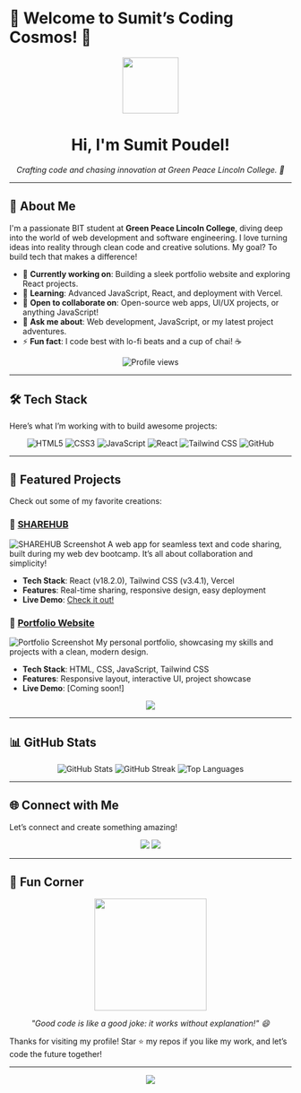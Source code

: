 # 👋 Welcome to Sumit’s Coding Cosmos! 🚀

<div align="center">
  <img src="https://media.giphy.com/media/hvRJCLFzcasrR4ia7z/giphy.gif" width="100"/>
  <h1>Hi, I'm Sumit Poudel!</h1>
  <p><i>Crafting code and chasing innovation at Green Peace Lincoln College. 🌌</i></p>
</div>

---

## 🌟 About Me
I'm a passionate BIT student at **Green Peace Lincoln College**, diving deep into the world of web development and software engineering. I love turning ideas into reality through clean code and creative solutions. My goal? To build tech that makes a difference!

- 🔭 **Currently working on**: Building a sleek portfolio website and exploring React projects.
- 🌱 **Learning**: Advanced JavaScript, React, and deployment with Vercel.
- 👯 **Open to collaborate on**: Open-source web apps, UI/UX projects, or anything JavaScript!
- 💬 **Ask me about**: Web development, JavaScript, or my latest project adventures.
- ⚡ **Fun fact**: I code best with lo-fi beats and a cup of chai! ☕

<div align="center">
  <img src="https://komarev.com/ghpvc/?username=sumitx007&style=flat-square&color=blue" alt="Profile views"/>
</div>

---

## 🛠️ Tech Stack
Here’s what I’m working with to build awesome projects:

<p align="center">
  <img src="https://img.shields.io/badge/HTML5-E34F26?style=for-the-badge&logo=html5&logoColor=white" alt="HTML5"/>
  <img src="https://img.shields.io/badge/CSS3-1572B6?style=for-the-badge&logo=css3&logoColor=white" alt="CSS3"/>
  <img src="https://img.shields.io/badge/JavaScript-F7DF1E?style=for-the-badge&logo=javascript&logoColor=black" alt="JavaScript"/>
  <img src="https://img.shields.io/badge/React-61DAFB?style=for-the-badge&logo=react&logoColor=black" alt="React"/>
  <img src="https://img.shields.io/badge/Tailwind_CSS-38B2AC?style=for-the-badge&logo=tailwind-css&logoColor=white" alt="Tailwind CSS"/>
  <img src="https://img.shields.io/badge/GitHub-181717?style=for-the-badge&logo=github&logoColor=white" alt="GitHub"/>
</p>

---

## 🚀 Featured Projects
Check out some of my favorite creations:

### 📌 [SHAREHUB](https://github.com/sumitx007/SHAREHUB)
![SHAREHUB Screenshot](https://via.placeholder.com/400x200.png?text=SHAREHUB+Preview)
A web app for seamless text and code sharing, built during my web dev bootcamp. It’s all about collaboration and simplicity!

- **Tech Stack**: React (v18.2.0), Tailwind CSS (v3.4.1), Vercel
- **Features**: Real-time sharing, responsive design, easy deployment
- **Live Demo**: [Check it out!](https://codetexthub.onrender.com/)

### 📌 [Portfolio Website](https://github.com/sumitx007/portfolio)
![Portfolio Screenshot](https://via.placeholder.com/400x200.png?text=Portfolio+Preview)
My personal portfolio, showcasing my skills and projects with a clean, modern design.

- **Tech Stack**: HTML, CSS, JavaScript, Tailwind CSS
- **Features**: Responsive layout, interactive UI, project showcase
- **Live Demo**: [Coming soon!]

<p align="center">
  <a href="https://github.com/sumitx007?tab=repositories"><img src="https://img.shields.io/badge/See%20More%20Projects-Explore%20Now-00C4B4?style=for-the-badge"/></a>
</p>

---

## 📊 GitHub Stats
<div align="center">
  <img src="https://github-readme-stats.vercel.app/api?username=sumitx007&show_icons=true&theme=radical&hide_border=true" alt="GitHub Stats"/>
  <img src="https://github-readme-streak-stats.herokuapp.com/?user=sumitx007&theme=radical&hide_border=true" alt="GitHub Streak"/>
  <img src="https://github-readme-stats.vercel.app/api/top-langs/?username=sumitx007&layout=compact&theme=radical&hide_border=true" alt="Top Languages"/>
</div>

---

## 🌐 Connect with Me
Let’s connect and create something amazing!

<p align="center">
  <a href="https://www.facebook.com/sumit.poudel.188152"><img src="https://img.shields.io/badge/Facebook-1877F2?style=for-the-badge&logo=facebook&logoColor=white"/></a>
  <a href="https://www.instagram.com/_sumitpoudel_/"><img src="https://img.shields.io/badge/Instagram-E4405F?style=for-the-badge&logo=instagram&logoColor=white"/></a>
</p>

---

## 🎉 Fun Corner
<div align="center">
  <img src="https://media.giphy.com/media/3o7bu3XilJ5BOiSGic/giphy.gif" width="200"/>
  <p><i>"Good code is like a good joke: it works without explanation!" 😄</i></p>
</div>

Thanks for visiting my profile! Star ⭐ my repos if you like my work, and let’s code the future together!

---

<div align="center">
  <img src="https://img.shields.io/badge/Made%20with-❤️%20by%20Sumit%20Poudel-blueviolet?style=flat-square"/>
</div>
